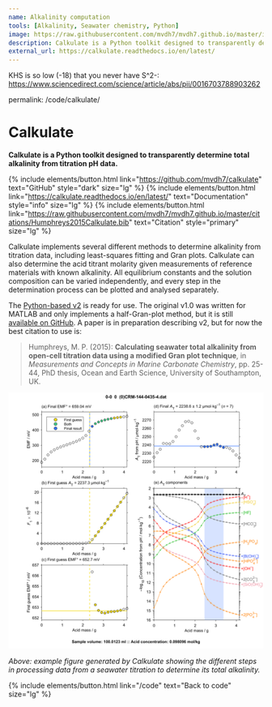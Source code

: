 ```yaml
---
name: Alkalinity computation
tools: [Alkalinity, Seawater chemistry, Python]
image: https://raw.githubusercontent.com/mvdh7/mvdh7.github.io/master/images/calkulate/calkulate.png
description: Calkulate is a Python toolkit designed to transparently determine total alkalinity from titration pH data.
external_url: https://calkulate.readthedocs.io/en/latest/
---
```


KHS is so low (-18) that you never have S^2-:
https://www.sciencedirect.com/science/article/abs/pii/0016703788903262

permalink: /code/calkulate/

# **Calkulate**

**Calkulate is a Python toolkit designed to transparently determine total alkalinity from titration pH data.**

{% include elements/button.html link="https://github.com/mvdh7/calkulate" text="GitHub" style="dark" size="lg" %}
{% include elements/button.html link="https://calkulate.readthedocs.io/en/latest/" text="Documentation" style="info" size="lg" %}
{% include elements/button.html link="https://raw.githubusercontent.com/mvdh7/mvdh7.github.io/master/citations/Humphreys2015Calkulate.bib" text="Citation" style="primary" size="lg" %}

Calkulate implements several different methods to determine alkalinity from titration data, including least-squares fitting and Gran plots. Calkulate can also determine the acid titrant molarity given measurements of reference materials with known alkalinity. All equilibrium constants and the solution composition can be varied independently, and every step in the determination process can be plotted and analysed separately.

The [Python-based v2](https://github.com/mvdh7/calkulate) is ready for use. The original v1.0 was written for MATLAB and only implements a half-Gran-plot method, but it is still [available on GitHub](https://github.com/mvdh7/calkulate/tree/1.0.2). A paper is in preparation describing v2, but for now the best citation to use is:

> Humphreys, M. P. (2015): **Calculating seawater total alkalinity from open-cell titration data using a modified Gran plot technique**, in *Measurements and Concepts in Marine Carbonate Chemistry*, pp. 25-44, PhD thesis, Ocean and Earth Science, University of Southampton, UK.

<!--![](https://mphumphreys.files.wordpress.com/2018/12/calkulate-f02.png)-->

<img src="https://raw.githubusercontent.com/mvdh7/mvdh7.github.io/master/images/calkulate/calk-ptl-old.png" />

<p class="text-center"><i>Above: example figure generated by Calkulate showing the different steps in processing data from a seawater titration to determine its total alkalinity.</i></p>

<p class="text-center">{% include elements/button.html link="/code" text="Back to code" size="lg" %}</p>
